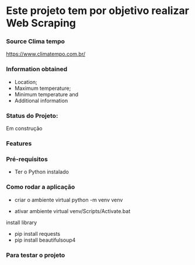 # Este projeto tem por objetivo realizar Web Scraping
### Source Clima tempo
<https://www.climatempo.com.br/>

### Information obtained
* Location;
* Maximum temperature;
* Minimum temperature and
* Additional information


### Status do Projeto:
Em construção


### Features


### Pré-requisitos
* Ter o Python instalado

### Como rodar a aplicação
* criar o ambiente virtual
python -m venv venv

* ativar ambiente virtual
venv/Scripts/Activate.bat

install library
* pip install requests
* pip install beautifulsoup4


### Para testar o projeto